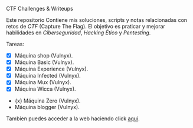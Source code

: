 CTF Challenges  & Writeups

Este repositorio Contiene mis soluciones, scripts y notas relacionadas con retos de *CTF* (Capture The Flag). El objetivo es praticar y mejorar habilidades en *Ciberseguridad*, *Hacking Ético* y *Pentesting*.

Tareas:
- [x] Máquina shop (Vulnyx).
- [x] Máquina Basic (Vulnyx).
- [x] Máquina Experience (Vulnyx).
- [x] Máquina Infected (Vulnyx).
- [x] Máquina Mux (Vulnyx).
- [x] Máquina Wicca (Vulnyx).
- {x} Máquina Zero (Vulnyx).
- Máquina blogger (Vulnyx).

Tambien puedes acceder a la web haciendo click [aquí](https://unhackeretico-notes.blogspot.com/).

